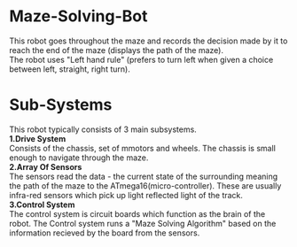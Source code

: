 # Maze-Solving-Bot
This robot goes throughout the maze and records the decision made by it to reach the end of the maze (displays the path of the maze).\
The robot uses "Left hand rule" (prefers to turn left when given a choice between left, straight, right turn).
# Sub-Systems
This robot typically consists of 3 main subsystems.\
**1.Drive System**\
      Consists of the chassis, set of mmotors and wheels. The chassis is small enough to navigate through the maze.\
**2.Array Of Sensors**\
      The sensors read the data - the current state of the surrounding meaning the path of the maze to the ATmega16(micro-controller). These are usually infra-red sensors which pick up light reflected light of the track.\
**3.Control System**\
      The control system is circuit boards which function as the brain of the robot. The Control system runs a "Maze Solving Algorithm" based on the information recieved by the board from the sensors.
